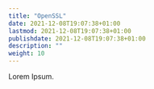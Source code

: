 ```yaml
---
title: "OpenSSL"
date: 2021-12-08T19:07:38+01:00
lastmod: 2021-12-08T19:07:38+01:00
publishdate: 2021-12-08T19:07:38+01:00
description: ""
weight: 10
---
```


Lorem Ipsum.
